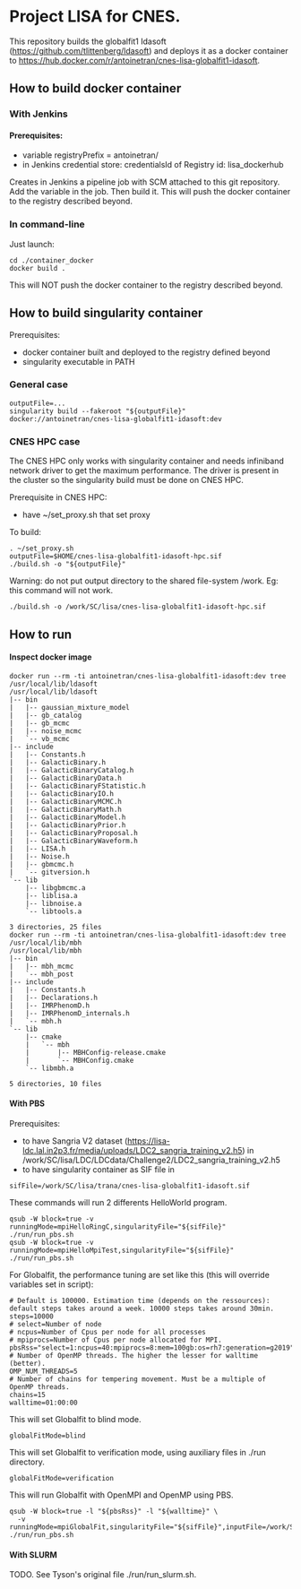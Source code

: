 # Project LISA for CNES.

This repository builds the globalfit1 Idasoft (https://github.com/tlittenberg/ldasoft) and deploys it as a docker container to https://hub.docker.com/r/antoinetran/cnes-lisa-globalfit1-idasoft.

## How to build docker container

### With Jenkins

#### Prerequisites:

- variable registryPrefix = antoinetran/
- in Jenkins credential store: credentialsId of Registry id: lisa_dockerhub

Creates in Jenkins a pipeline job with SCM attached to this git repository. Add the variable in the job. Then build it. This will push the docker container to the registry described beyond.

### In command-line

Just launch:

```
cd ./container_docker
docker build .
```

This will NOT push the docker container to the registry described beyond.

## How to build singularity container

Prerequisites:
* docker container built and deployed to the registry defined beyond
* singularity executable in PATH

### General case

```
outputFile=...
singularity build --fakeroot "${outputFile}" docker://antoinetran/cnes-lisa-globalfit1-idasoft:dev
```

### CNES HPC case

The CNES HPC only works with singularity container and needs infiniband network driver to get the maximum performance. The driver is present in the cluster so the singularity build must be done on CNES HPC. 

Prerequisite in CNES HPC:
* have ~/set_proxy.sh that set proxy

To build:

```
. ~/set_proxy.sh
outputFile=$HOME/cnes-lisa-globalfit1-idasoft-hpc.sif
./build.sh -o "${outputFile}"
```

Warning: do not put output directory to the shared file-system /work. Eg: this command will not work.

```
./build.sh -o /work/SC/lisa/cnes-lisa-globalfit1-idasoft-hpc.sif
```


## How to run

#### Inspect docker image

```
docker run --rm -ti antoinetran/cnes-lisa-globalfit1-idasoft:dev tree /usr/local/lib/ldasoft
/usr/local/lib/ldasoft
|-- bin
|   |-- gaussian_mixture_model
|   |-- gb_catalog
|   |-- gb_mcmc
|   |-- noise_mcmc
|   `-- vb_mcmc
|-- include
|   |-- Constants.h
|   |-- GalacticBinary.h
|   |-- GalacticBinaryCatalog.h
|   |-- GalacticBinaryData.h
|   |-- GalacticBinaryFStatistic.h
|   |-- GalacticBinaryIO.h
|   |-- GalacticBinaryMCMC.h
|   |-- GalacticBinaryMath.h
|   |-- GalacticBinaryModel.h
|   |-- GalacticBinaryPrior.h
|   |-- GalacticBinaryProposal.h
|   |-- GalacticBinaryWaveform.h
|   |-- LISA.h
|   |-- Noise.h
|   |-- gbmcmc.h
|   `-- gitversion.h
`-- lib
    |-- libgbmcmc.a
    |-- liblisa.a
    |-- libnoise.a
    `-- libtools.a

3 directories, 25 files
docker run --rm -ti antoinetran/cnes-lisa-globalfit1-idasoft:dev tree /usr/local/lib/mbh
/usr/local/lib/mbh
|-- bin
|   |-- mbh_mcmc
|   `-- mbh_post
|-- include
|   |-- Constants.h
|   |-- Declarations.h
|   |-- IMRPhenomD.h
|   |-- IMRPhenomD_internals.h
|   `-- mbh.h
`-- lib
    |-- cmake
    |   `-- mbh
    |       |-- MBHConfig-release.cmake
    |       `-- MBHConfig.cmake
    `-- libmbh.a

5 directories, 10 files

```


#### With PBS

Prerequisites:
* to have Sangria V2 dataset (https://lisa-ldc.lal.in2p3.fr/media/uploads/LDC2_sangria_training_v2.h5) in /work/SC/lisa/LDC/LDCdata/Challenge2/LDC2_sangria_training_v2.h5
* to have singularity container as SIF file in

```
sifFile=/work/SC/lisa/trana/cnes-lisa-globalfit1-idasoft.sif
```

These commands will run 2 differents HelloWorld program.
```
qsub -W block=true -v runningMode=mpiHelloRingC,singularityFile="${sifFile}" ./run/run_pbs.sh
qsub -W block=true -v runningMode=mpiHelloMpiTest,singularityFile="${sifFile}" ./run/run_pbs.sh
```

For Globalfit, the performance tuning are set like this (this will override variables set in script):
```
# Default is 100000. Estimation time (depends on the ressources): default steps takes around a week. 10000 steps takes around 30min.
steps=10000
# select=Number of node
# ncpus=Number of Cpus per node for all processes
# mpiprocs=Number of Cpus per node allocated for MPI.
pbsRss="select=1:ncpus=40:mpiprocs=8:mem=100gb:os=rh7:generation=g2019"
# Number of OpenMP threads. The higher the lesser for walltime (better).
OMP_NUM_THREADS=5
# Number of chains for tempering movement. Must be a multiple of OpenMP threads.
chains=15
walltime=01:00:00
```

This will set Globalfit to blind mode.

```
globalFitMode=blind
```

This will set Globalfit to verification mode, using auxiliary files in ./run directory.

```
globalFitMode=verification
```

This will run Globalfit with OpenMPI and OpenMP using PBS.

```
qsub -W block=true -l "${pbsRss}" -l "${walltime}" \
  -v runningMode=mpiGlobalFit,singularityFile="${sifFile}",inputFile=/work/SC/lisa/LDC/LDCdata/Challenge2/LDC2_sangria_training_v2.h5,globalFitMode=verification,vgbFile=$PWD/ldc_sangria_vgb_list.dat,mbhDirectory=$PWD/,steps="${steps}",OMP_NUM_THREADS="${OMP_NUM_THREADS}",chains="${chains}" ./run/run_pbs.sh
```

#### With SLURM

TODO.
See Tyson's original file ./run/run_slurm.sh.
